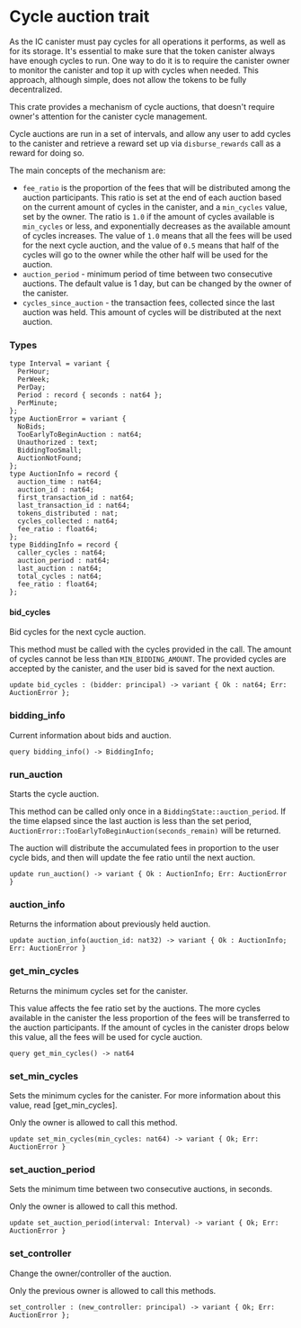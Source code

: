 # Cycle auction trait

As the IC canister must pay cycles for all operations it performs, as well as for its storage. It's
essential to make sure that the token canister always have enough cycles to run. One way to do it is to require the
canister owner to monitor the canister and top it up with cycles when needed. This approach, although simple, does not
allow the tokens to be fully decentralized.

This crate provides a mechanism of cycle auctions, that doesn't require owner's attention for the canister cycle management.

Cycle auctions are run in a set of intervals, and allow any user to add cycles to the canister and retrieve a reward set up via `disburse_rewards` call as a reward for doing so.

The main concepts of the mechanism are:

* `fee_ratio` is the proportion of the fees that will be distributed among the auction participants. This ratio is set
  at the end of each auction based on the current amount of cycles in the canister, and a `min_cycles` value, set by the
  owner. The ratio is `1.0` if the amount of cycles available is
  `min_cycles` or less, and exponentially decreases as the available amount of cycles increases. The value of `1.0`
  means that all the fees will be used for the next cycle auction, and the value of `0.5` means that half of the cycles
  will go to the owner while the other half will be used for the auction.
* `auction_period` - minimum period of time between two consecutive auctions. The default value is 1 day, but can be
  changed by the owner of the canister.
* `cycles_since_auction` - the transaction fees, collected since the last auction was held. This amount of cycles will be
  distributed at the next auction.

### Types

```
type Interval = variant {
  PerHour;
  PerWeek;
  PerDay;
  Period : record { seconds : nat64 };
  PerMinute;
};
type AuctionError = variant {
  NoBids;
  TooEarlyToBeginAuction : nat64;
  Unauthorized : text;
  BiddingTooSmall;
  AuctionNotFound;
};
type AuctionInfo = record {
  auction_time : nat64;
  auction_id : nat64;
  first_transaction_id : nat64;
  last_transaction_id : nat64;
  tokens_distributed : nat;
  cycles_collected : nat64;
  fee_ratio : float64;
};
type BiddingInfo = record {
  caller_cycles : nat64;
  auction_period : nat64;
  last_auction : nat64;
  total_cycles : nat64;
  fee_ratio : float64;
};
```

#### bid_cycles

Bid cycles for the next cycle auction.

This method must be called with the cycles provided in the call. The amount of cycles cannot be less than `MIN_BIDDING_AMOUNT`. The
provided cycles are accepted by the canister, and the user bid is saved for the next auction.

```
update bid_cycles : (bidder: principal) -> variant { Ok : nat64; Err: AuctionError };
```

### bidding_info

Current information about bids and auction.

```
query bidding_info() -> BiddingInfo;
```

### run_auction

Starts the cycle auction.

This method can be called only once in a `BiddingState::auction_period`. If the time elapsed since the last auction is
less than the set period, `AuctionError::TooEarlyToBeginAuction(seconds_remain)` will be returned.

The auction will distribute the accumulated fees in proportion to the user cycle bids, and then will update the fee
ratio until the next auction.

```
update run_auction() -> variant { Ok : AuctionInfo; Err: AuctionError }
```

### auction_info

Returns the information about previously held auction.

```
update auction_info(auction_id: nat32) -> variant { Ok : AuctionInfo; Err: AuctionError }
```

### get_min_cycles

Returns the minimum cycles set for the canister.

This value affects the fee ratio set by the auctions. The more cycles available in the canister the less proportion of
the fees will be transferred to the auction participants. If the amount of cycles in the canister drops below this
value, all the fees will be used for cycle auction.

```
query get_min_cycles() -> nat64
```

### set_min_cycles

Sets the minimum cycles for the canister. For more information about this value, read [get_min_cycles].

Only the owner is allowed to call this method.

```
update set_min_cycles(min_cycles: nat64) -> variant { Ok; Err: AuctionError }
```

### set_auction_period

Sets the minimum time between two consecutive auctions, in seconds.

Only the owner is allowed to call this method.

```
update set_auction_period(interval: Interval) -> variant { Ok; Err: AuctionError }
```

### set_controller 

Change the owner/controller of the auction.

Only the previous owner is allowed to call this methods.

```
set_controller : (new_controller: principal) -> variant { Ok; Err: AuctionError };
```
